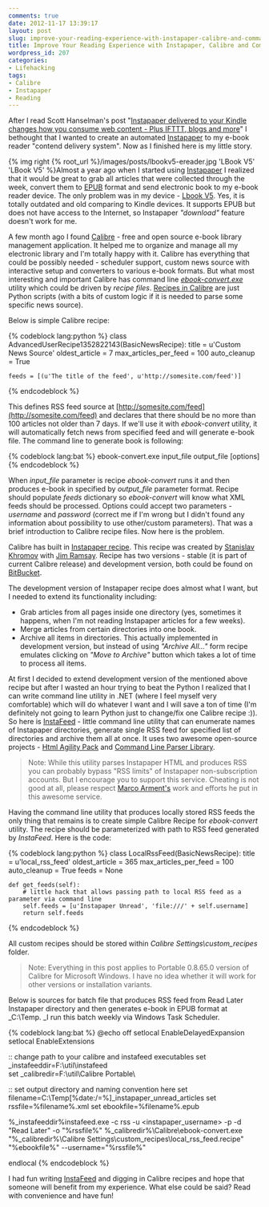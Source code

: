 ```yaml
---
comments: true
date: 2012-11-17 13:39:17
layout: post
slug: improve-your-reading-experience-with-instapaper-calibre-and-command-line
title: Improve Your Reading Experience with Instapaper, Calibre and Command Line
wordpress_id: 207
categories:
- Lifehacking
tags:
- Calibre
- Instapaper
- Reading
---
```


After I read Scott Hanselman's post "[Instapaper delivered to your Kindle changes how you consume web content - Plus IFTTT, blogs and more](http://www.hanselman.com/blog/InstapaperDeliveredToYourKindleChangesHowYouConsumeWebContentPlusIFTTTBlogsAndMore.aspx)" I bethought that I wanted to create an automated [Instapaper](http://www.instapaper.com) to my e-book reader "contend delivery system". Now as I finished here is my little story.


{% img right {% root_url %}/images/posts/lbookv5-ereader.jpg 'LBook V5' 'LBook V5' %}Almost a year ago when I started using [Instapaper](http://www.instapaper.com) I realized that it would be great to grab all articles that were collected through the week, convert them to [EPUB](http://en.wikipedia.org/wiki/EPUB) format and send electronic book to my e-book reader device. The only problem was in my device - [Lbook V5](http://lbook.ua/products/lbooks/v5/). Yes, it is totally outdated and old comparing to Kindle devices. It supports EPUB but does not have access to the Internet, so Instapaper _"download"_ feature doesn't work for me.

A few month ago I found [Calibre](http://calibre-ebook.com) - free and open source e-book library management application. It helped me to organize and manage all my electronic library and I'm totally happy with it. Calibre has everything that could be possibly needed - scheduler support, custom news source with interactive setup and converters to various e-book formats. But what most interesting and important Calibre has command line [_ebook-convert.exe_](http://manual.calibre-ebook.com/cli/ebook-convert.html) utility which could be driven by _recipe files_. [Recipes in Calibre](http://manual.calibre-ebook.com/news.html) are just Python scripts (with a bits of custom logic if it is needed to parse some specific news source).

Below is simple Calibre recipe:

{% codeblock lang:python %}
class AdvancedUserRecipe1352822143(BasicNewsRecipe):
	title          = u'Custom News Source'
	oldest_article = 7
	max_articles_per_feed = 100
	auto_cleanup = True

	feeds = [(u'The title of the feed', u'http://somesite.com/feed')]
{% endcodeblock %}

This defines RSS feed source at [http://somesite.com/feed](http://somesite.com/feed) and declares that there should be no more than 100 articles not older than 7 days. If we'll use it with _ebook-convert_ utility, it will automatically fetch news from specified feed and will generate e-book file. The command line to generate book is following:

{% codeblock lang:bat %}
ebook-convert.exe input_file output_file [options]
{% endcodeblock %}

When _input_file_ parameter is recipe _ebook-convert_ runs it and then produces e-book in specified by _output_file_ parameter format. Recipe should populate _feeds_ dictionary so _ebook-convert_ will know what XML feeds should be processed. Options could accept two parameters - _username_ and _password_ (correct me if I'm wrong but I didn't found any information about possibility to use other/custom parameters). That was a brief introduction to Calibre recipe files. Now here is the problem.

Calibre has built in [Instapaper recipe](http://khromov.wordpress.com/projects/instapaper-calibre-recipe/). This recipe was created by [Stanislav Khromov](http://khromov.wordpress.com) with [Jim Ramsay](https://bitbucket.org/lack). Recipe has two versions - stable (it is part of current Calibre release) and development version, both could be found on [BitBucket](https://bitbucket.org/khromov/calibre-instapaper).

The development version of Instapaper recipe does almost what I want, but I needed to extend its functionality including:

  * Grab articles from all pages inside one directory (yes, sometimes it happens, when I'm not reading Instapaper articles for a few weeks).
  * Merge articles from certain directories into one book.
  * Archive all items in directories. This actually implemented in development version, but instead of using _"Archive All..."_ form recipe emulates clicking on _"Move to Archive"_ button which takes a lot of time to process all items.


At first I decided to extend development version of the mentioned above recipe but after I wasted an hour trying to beat the Python I realized that I can write command line utility in .NET (where I feel myself very comfortable) which will do whatever I want and I will save a ton of time (I'm definitely not going to learn Python just to change/fix one Calibre recipe :)). So here is [InstaFeed](https://github.com/manekovskiy/InstaFeed) - little command line utility that can enumerate names of Instapaper directories, generate single RSS feed for specified list of directories and archive them all at once. It uses two awesome open-source projects - [Html Agility Pack](http://htmlagilitypack.codeplex.com/) and [Command Line Parser Library](http://commandline.codeplex.com/).


> Note: While this utility parses Instapaper HTML and produces RSS you can probably bypass "RSS limits" of Instapaper non-subscription accounts. But I encourage you to support this service. Cheating is not good at all, please respect [Marco Arment's](http://www.marco.org/) work and efforts he put in this awesome service.


Having the command line utility that produces locally stored RSS feeds the only thing that remains is to create simple Calibre Recipe for _ebook-convert_ utility. The recipe should be parameterized with path to RSS feed generated by _InstaFeed_. Here is the code:

{% codeblock lang:python %}
class LocalRssFeed(BasicNewsRecipe):
	title        = u'local_rss_feed'
	oldest_article    = 365
	max_articles_per_feed    = 100
	auto_cleanup    = True
	feeds = None

	def get_feeds(self):
		# little hack that allows passing path to local RSS feed as a parameter via command line
		self.feeds = [u'Instapaper Unread', 'file:///' + self.username]
		return self.feeds
{% endcodeblock %}

All custom recipes should be stored within _<Calibre Installation Directory>Calibre Settings\custom_recipes_ folder.


> Note: Everything in this post applies to Portable 0.8.65.0 version of Calibre for Microsoft Windows. I have no idea whether it will work for other versions or installation variants.


Below is sources for batch file that produces RSS feed from Read Later Instapaper directory and then generates e-book in EPUB format at _C:\Temp. _I run this batch weekly via Windows Task Scheduler.

{% codeblock lang:bat %}
@echo off
setlocal EnableDelayedExpansion
setlocal EnableExtensions

:: change path to your calibre and instafeed executables
set _instafeeddir=F:\util\instafeed\
set _calibredir=F:\util\Calibre Portable\

:: set output directory and naming convention here
set filename=C:\Temp\[%date:/=%]_instapaper_unread_articles
set rssfile=%filename%.xml
set ebookfile=%filename%.epub

%_instafeeddir%instafeed.exe -c rss -u <instapaper_username> -p <instapaper password> -d "Read Later" -o "%rssfile%"
%_calibredir%\Calibre\ebook-convert.exe "%_calibredir%\Calibre Settings\custom_recipes\local_rss_feed.recipe" "%ebookfile%" --username="%rssfile%"

endlocal
{% endcodeblock %}

I had fun writing [InstaFeed](https://github.com/manekovskiy/InstaFeed) and digging in Calibre recipes and hope that someone will benefit from my experience. What else could be said? Read with convenience and have fun!
